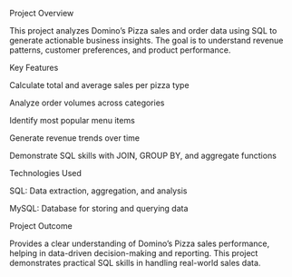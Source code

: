 Project Overview

This project analyzes Domino’s Pizza sales and order data using SQL to generate actionable business insights. The goal is to understand revenue patterns, customer preferences, and product performance.

Key Features

Calculate total and average sales per pizza type

Analyze order volumes across categories

Identify most popular menu items

Generate revenue trends over time

Demonstrate SQL skills with JOIN, GROUP BY, and aggregate functions

Technologies Used

SQL: Data extraction, aggregation, and analysis

MySQL: Database for storing and querying data

Project Outcome

Provides a clear understanding of Domino’s Pizza sales performance, helping in data-driven decision-making and reporting. This project demonstrates practical SQL skills in handling real-world sales data.
